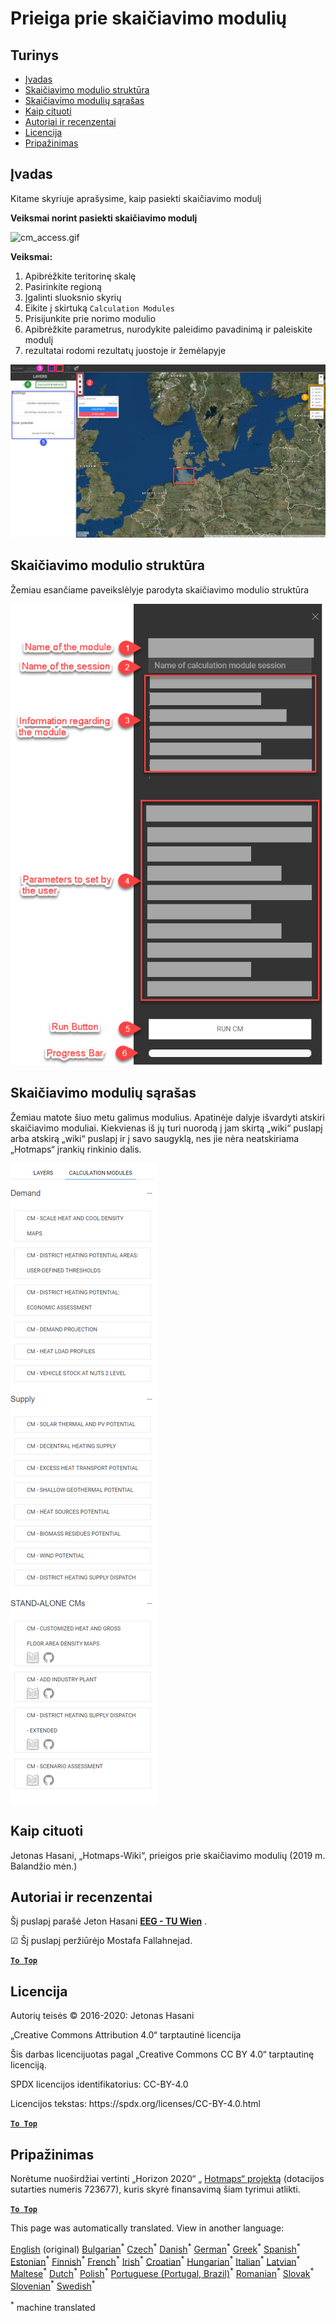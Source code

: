 <h1><a class="anchor" id="access-to-calculation-modules" href="#access-to-calculation-modules"><i class="fa fa-link"></i></a>Prieiga prie skaičiavimo modulių</h1><h2><a class="anchor" id="table-of-contents" href="#table-of-contents"><i class="fa fa-link"></i></a> Turinys</h2><ul><li> <a href="#introduction">Įvadas</a></li><li> <a href="#structure-of-a-calculation-module">Skaičiavimo modulio struktūra</a></li><li> <a href="#list-of-calculation-modules">Skaičiavimo modulių sąrašas</a></li><li> <a href="#how-to-cite">Kaip cituoti</a></li><li> <a href="#authors-and-reviewers">Autoriai ir recenzentai</a></li><li> <a href="#license">Licencija</a></li><li> <a href="#acknowledgement">Pripažinimas</a></li></ul><h2><a class="anchor" id="introduction" href="#introduction"><i class="fa fa-link"></i></a> Įvadas</h2><p> Kitame skyriuje aprašysime, kaip pasiekti skaičiavimo modulį</p><p> <strong>Veiksmai norint pasiekti skaičiavimo modulį</strong></p><p><img alt="cm_access.gif" src="../images/general_tool_functionalities_and_structure/calculation_module_access.gif"/></p><p> <strong>Veiksmai:</strong></p><ol><li> Apibrėžkite teritorinę skalę</li><li> Pasirinkite regioną</li><li> Įgalinti sluoksnio skyrių</li><li> Eikite į skirtuką <code>Calculation Modules</code></li><li> Prisijunkite prie norimo modulio</li><li> Apibrėžkite parametrus, nurodykite paleidimo pavadinimą ir paleiskite modulį</li><li> rezultatai rodomi rezultatų juostoje ir žemėlapyje</li></ol><p><img alt="cm_access.png" src="../images/general_tool_functionalities_and_structure/calculation_module_access.png"/></p><h2><a class="anchor" id="structure-of-a-calculation-module" href="#structure-of-a-calculation-module"><i class="fa fa-link"></i></a> Skaičiavimo modulio struktūra</h2><p> Žemiau esančiame paveikslėlyje parodyta skaičiavimo modulio struktūra</p><p><img alt="cm_structure_png" src="../images/general_tool_functionalities_and_structure/calculation_module_structure.png"/></p><h2><a class="anchor" id="list-of-calculation-modules" href="#list-of-calculation-modules"><i class="fa fa-link"></i></a> Skaičiavimo modulių sąrašas</h2><p> Žemiau matote šiuo metu galimus modulius. Apatinėje dalyje išvardyti atskiri skaičiavimo moduliai. Kiekvienas iš jų turi nuorodą į jam skirtą „wiki“ puslapį arba atskirą „wiki“ puslapį ir į savo saugyklą, nes jie nėra neatskiriama „Hotmaps“ įrankių rinkinio dalis.</p><img src="/en/Access-to-calculation-modules/cm_list.png"/><h2><a class="anchor" id="how-to-cite" href="#how-to-cite"><i class="fa fa-link"></i></a> Kaip cituoti</h2><p> Jetonas Hasani, „Hotmaps-Wiki“, prieigos prie skaičiavimo modulių (2019 m. Balandžio mėn.)</p><h2><a class="anchor" id="authors-and-reviewers" href="#authors-and-reviewers"><i class="fa fa-link"></i></a> Autoriai ir recenzentai</h2><p> Šį puslapį parašė Jeton Hasani <strong><a href="https://eeg.tuwien.ac.at/">EEG - TU Wien</a></strong> .</p><p> ☑ Šį puslapį peržiūrėjo Mostafa Fallahnejad.</p><p> <a href="#table-of-contents"><strong><code>To Top</code></strong></a></p><h2><a class="anchor" id="license" href="#license"><i class="fa fa-link"></i></a> Licencija</h2><p> Autorių teisės © 2016-2020: Jetonas Hasani</p><p> „Creative Commons Attribution 4.0“ tarptautinė licencija</p><p> Šis darbas licencijuotas pagal „Creative Commons CC BY 4.0“ tarptautinę licenciją.</p><p> SPDX licencijos identifikatorius: CC-BY-4.0</p><p> Licencijos tekstas: https://spdx.org/licenses/CC-BY-4.0.html</p><p> <a href="#table-of-contents"><strong><code>To Top</code></strong></a></p><h2><a class="anchor" id="acknowledgement" href="#acknowledgement"><i class="fa fa-link"></i></a> Pripažinimas</h2><p> Norėtume nuoširdžiai vertinti „Horizon 2020“ „ <a href="https://www.hotmaps-project.eu">Hotmaps“ projektą</a> (dotacijos sutarties numeris 723677), kuris skyrė finansavimą šiam tyrimui atlikti.</p><p> <a href="#table-of-contents"><strong><code>To Top</code></strong></a></p>
<!--- THIS IS A SUPER UNIQUE IDENTIFIER -->

This page was automatically translated. View in another language:

[English](../en/Access-to-calculation-modules) (original) [Bulgarian](../bg/Access-to-calculation-modules)<sup>\*</sup> [Czech](../cs/Access-to-calculation-modules)<sup>\*</sup> [Danish](../da/Access-to-calculation-modules)<sup>\*</sup> [German](../de/Access-to-calculation-modules)<sup>\*</sup> [Greek](../el/Access-to-calculation-modules)<sup>\*</sup> [Spanish](../es/Access-to-calculation-modules)<sup>\*</sup> [Estonian](../et/Access-to-calculation-modules)<sup>\*</sup> [Finnish](../fi/Access-to-calculation-modules)<sup>\*</sup> [French](../fr/Access-to-calculation-modules)<sup>\*</sup> [Irish](../ga/Access-to-calculation-modules)<sup>\*</sup> [Croatian](../hr/Access-to-calculation-modules)<sup>\*</sup> [Hungarian](../hu/Access-to-calculation-modules)<sup>\*</sup> [Italian](../it/Access-to-calculation-modules)<sup>\*</sup>  [Latvian](../lv/Access-to-calculation-modules)<sup>\*</sup> [Maltese](../mt/Access-to-calculation-modules)<sup>\*</sup> [Dutch](../nl/Access-to-calculation-modules)<sup>\*</sup> [Polish](../pl/Access-to-calculation-modules)<sup>\*</sup> [Portuguese (Portugal, Brazil)](../pt/Access-to-calculation-modules)<sup>\*</sup> [Romanian](../ro/Access-to-calculation-modules)<sup>\*</sup> [Slovak](../sk/Access-to-calculation-modules)<sup>\*</sup> [Slovenian](../sl/Access-to-calculation-modules)<sup>\*</sup> [Swedish](../sv/Access-to-calculation-modules)<sup>\*</sup> 

<sup>\*</sup> machine translated
